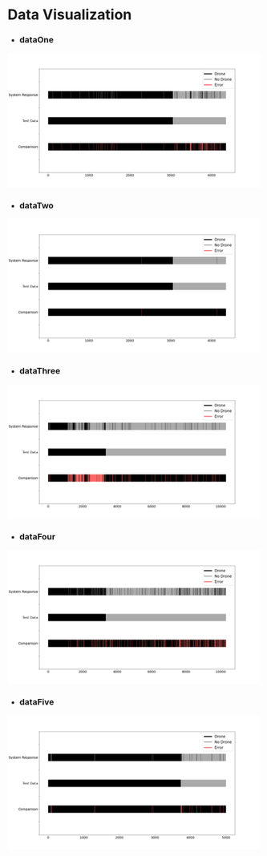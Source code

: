 # Data Visualization


- ### dataOne
![](output/Figure_1.png)

- ### dataTwo
![](output/Figure_2.png)

- ### dataThree
![](output/Figure_3.png)

- ### dataFour
![](output/Figure_4.png)

- ### dataFive
![](output/Figure_5.png)
